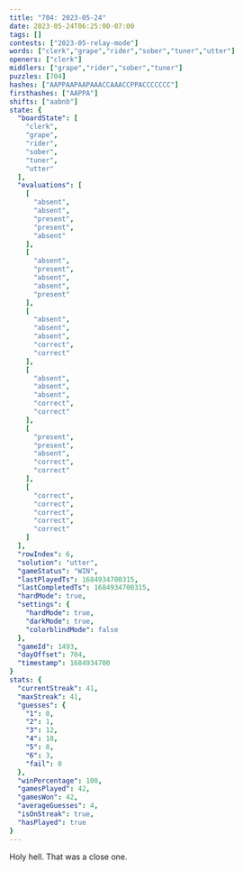 ```yaml
---
title: "704: 2023-05-24"
date: 2023-05-24T06:25:00-07:00
tags: []
contests: ["2023-05-relay-mode"]
words: ["clerk","grape","rider","sober","tuner","utter"]
openers: ["clerk"]
middlers: ["grape","rider","sober","tuner"]
puzzles: [704]
hashes: ["AAPPAAPAAPAAACCAAACCPPACCCCCCC"]
firsthashes: ["AAPPA"]
shifts: ["aabnb"]
state: {
  "boardState": [
    "clerk",
    "grape",
    "rider",
    "sober",
    "tuner",
    "utter"
  ],
  "evaluations": [
    [
      "absent",
      "absent",
      "present",
      "present",
      "absent"
    ],
    [
      "absent",
      "present",
      "absent",
      "absent",
      "present"
    ],
    [
      "absent",
      "absent",
      "absent",
      "correct",
      "correct"
    ],
    [
      "absent",
      "absent",
      "absent",
      "correct",
      "correct"
    ],
    [
      "present",
      "present",
      "absent",
      "correct",
      "correct"
    ],
    [
      "correct",
      "correct",
      "correct",
      "correct",
      "correct"
    ]
  ],
  "rowIndex": 6,
  "solution": "utter",
  "gameStatus": "WIN",
  "lastPlayedTs": 1684934700315,
  "lastCompletedTs": 1684934700315,
  "hardMode": true,
  "settings": {
    "hardMode": true,
    "darkMode": true,
    "colorblindMode": false
  },
  "gameId": 1493,
  "dayOffset": 704,
  "timestamp": 1684934700
}
stats: {
  "currentStreak": 41,
  "maxStreak": 41,
  "guesses": {
    "1": 0,
    "2": 1,
    "3": 12,
    "4": 18,
    "5": 8,
    "6": 3,
    "fail": 0
  },
  "winPercentage": 100,
  "gamesPlayed": 42,
  "gamesWon": 42,
  "averageGuesses": 4,
  "isOnStreak": true,
  "hasPlayed": true
}
---
```

<!-- more -->
Holy hell. That was a close one. 
